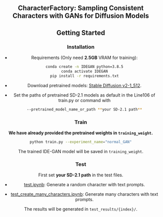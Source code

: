 <div align="center">

## CharacterFactory: Sampling Consistent Characters with GANs for Diffusion Models

## Getting Started
### Installation
- Requirements (Only need **2.5GB** VRAM for training): 
  ```bash
  conda create -n IDEGAN python=3.8.5
  conda activate IDEGAN
  pip install -r requirements.txt
  ```

- Download pretrained models: [Stable Diffusion v2-1_512](https://huggingface.co/stabilityai/stable-diffusion-2-1-base/).

- Set the paths of pretrained SD-2.1 models as default in the Line106 of train.py or command with 
  ```bash
  --pretrained_model_name_or_path **your SD-2.1 path**
  ```


### Train
**We have already provided the pretrained weights in `training_weight`.**
  ```bash
  python train.py --experiment_name="normal_GAN"
  ```
The trained IDE-GAN model will be saved in `training_weight`.


### Test
First set **your SD-2.1 path** in the test files.

- [test.ipynb](https://github.com/qinghew/CharacterFactory/blob/main/test.ipynb): Generate a random character with text prompts. 

- [test_create_many_characters.ipynb](https://github.com/qinghew/CharacterFactory/blob/main/test_create_many_characters.ipynb): Generate many characters with text prompts.

The results will be generated in `test_results/{index}/`.
